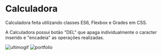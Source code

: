 # Calculadora
Calculadora feita utilizando classes ES6, Flexbox e Grades em CSS.

A Calculadora possui botão "DEL" que apaga individualmente o caracter inserido e "encadeia" as operações realizadas.

![ultimogif](https://user-images.githubusercontent.com/93357621/203868781-a675bf49-541d-4205-97f0-ad65831c2a41.gif)
![portfolio](https://user-images.githubusercontent.com/93357621/203868352-3efc2a7d-443e-47a3-b881-02a85ee80e29.png)
